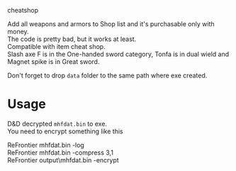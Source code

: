 cheatshop

Add all weapons and armors to Shop list and it's purchasable only with money.  
The code is pretty bad, but it works at least.  
Compatible with item cheat shop.  
Slash axe F is in the One-handed sword category, Tonfa is in dual wield and Magnet spike is in Great sword.

Don't forget to drop `data` folder to the same path where exe created.

# Usage
D&D decrypted `mhfdat.bin` to exe.  
You need to encrypt something like this  

ReFrontier mhfdat.bin -log  
ReFrontier mhfdat.bin -compress 3,1  
ReFrontier output\mhfdat.bin -encrypt  
